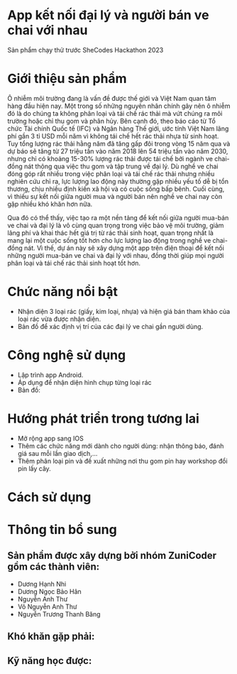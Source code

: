 # App kết nối đại lý và người bán ve chai với nhau
Sản phẩm chạy thử trước SheCodes Hackathon 2023
# Giới thiệu sản phẩm
Ô nhiễm môi trường đang là vấn đề được thế giới và Việt Nam quan tâm hàng đầu hiện nay. Một trong số những nguyên nhân chính gây nên ô nhiễm đó là do chúng ta không phân loại và tái chế rác thải mà vứt chúng ra môi trường hoặc chỉ thu gom và phân hủy.
Bên cạnh đó, theo báo cáo từ Tổ chức Tài chính Quốc tế (IFC) và Ngân hàng Thế giới, ước tính Việt Nam lãng phí gần 3 tỉ USD mỗi năm vì không tái chế hết rác thải nhựa từ sinh hoạt. Tuy tổng lượng rác thải hằng năm đã tăng gấp đôi trong vòng 15 năm qua và dự báo sẽ tăng từ 27 triệu tấn vào năm 2018 lên 54 triệu tấn vào năm 2030, nhưng chỉ có khoảng 15-30% lượng rác thải được tái chế bởi ngành ve chai-đồng nát thông qua việc thu gom và tập trung về đại lý.
Dù nghề ve chai đóng góp rất nhiều trong việc phân loại và tái chế rác thải nhưng nhiều nghiên cứu chỉ ra, lực lượng lao động này thường gặp nhiều yếu tố dễ bị tổn thương, chịu nhiều định kiến xã hội và có cuộc sống bấp bênh. Cuối cùng, vì thiếu sự kết nối giữa người mua và người bán nên nghề ve chai nay còn gặp nhiều khó khăn hơn nữa.

Qua đó có thể thấy, việc tạo ra một nền tảng để kết nối giữa người mua-bán ve chai và đại lý là vô cùng quan trọng trong việc bảo vệ môi trường, giảm lãng phí và khai thác hết giá trị từ rác thải sinh hoạt, quan trọng nhất là mang lại một cuộc sống tốt hơn cho lực lượng lao động trong nghề ve chai-đồng nát. Vì thế, dự án này sẽ xây dựng một app trên điện thoại để kết nối những người mua-bán ve chai và đại lý với nhau, đồng thời giúp mọi người phân loại và tái chế rác thải sinh hoạt tốt hơn.
# Chức năng nổi bật
- Nhận diện 3 loại rác (giấy, kim loại, nhựa) và hiện giá bán tham khảo của loại rác vừa được nhận diện.
- Bản đồ để xác định vị trí của các đại lý ve chai gần người dùng.
# Công nghệ sử dụng
- Lập trình app Android.
- Áp dụng   để nhận diện hình chụp từng loại rác
- Bản đồ: 
# Hướng phát triển trong tương lai
- Mở rộng app sang IOS
- Thêm các chức năng mới dành cho người dùng: nhận thông báo, đánh giá sau mỗi lần giao dịch,...
- Thêm phân loại pin và đề xuất những nơi thu gom pin hay workshop đổi pin lấy cây.
# Cách sử dụng

# Thông tin bổ sung
## Sản phẩm được xây dựng bởi nhóm ZuniCoder gồm các thành viên:
- Dương Hạnh Nhi
- Dương Ngọc Bảo Hân
- Nguyễn Anh Thư
- Võ Nguyễn Anh Thư
- Nguyễn Trương Thanh Băng
## Khó khăn gặp phải:
## Kỹ năng học được:
